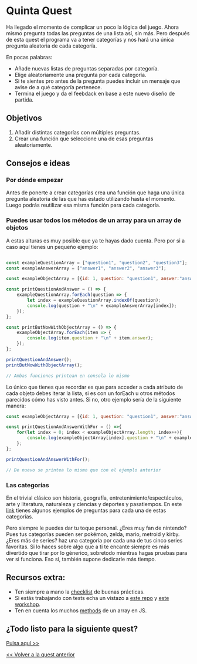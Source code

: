 # Quinta Quest

Ha llegado el momento de complicar un poco la lógica del juego. Ahora mismo pregunta todas las preguntas de una lista así, sin más. Pero después de esta quest el programa va a tener categorías y nos hará una única pregunta aleatoria de cada categoría.

En pocas palabras:
* Añade nuevas listas de preguntas separadas por categoría.
* Elige aleatoriamente una pregunta por cada categoría.
* Si te sientes pro antes de la pregunta puedes incluir un mensaje que avise de a qué categoría pertenece.
* Termina el juego y da el feebdack en base a este nuevo diseño de partida.

## Objetivos

1. Añadir distintas categorías con múltiples preguntas.
2. Crear una función que seleccione una de esas preguntas aleatoriamente.

## Consejos e ideas

### Por dónde empezar

Antes de ponerte a crear categorías crea una función que haga una única pregunta aleatoria de las que has estado utilizando hasta el momento. Luego podrás reutilizar esa misma función para cada categoría.

### Puedes usar todos los métodos de un array para un array de objetos

A estas alturas es muy posible que ya te hayas dado cuenta. Pero por si a caso aquí tienes un pequeño ejemplo:

```javascript

const exampleQuestionArray = ["question1", "question2", "question3"];
const exampleAnswerArray = ["answer1", "answer2", "answer3"];

const exampleObjectArray = [{id: 1, question: "question1", answer:"answer1"}, {id: 2, question: "question2", answer:"answer2"}, {id: 3, question: "question3", answer:"answer3"}];

const printQuestionAndAnswer = () => {
    exampleQuestionArray.forEach(question => {
        let index = exampleQuestionArray.indexOf(question);
        console.log(question + "\n" + exampleAnswerArray[index]);
    });
};

const printButNowWithObjectArray = () => {
    exampleObjectArray.forEach(item => {
        console.log(item.question + "\n" + item.answer);
    });
};

printQuestionAndAnswer();
printButNowWithObjectArray();

// Ambas funciones printean en consola lo mismo

```

Lo único que tienes que recordar es que para acceder a cada atributo de cada objeto debes iterar la lista, si es con un forEach u otros métodos parecidos cómo has visto antes. Si no, otro ejemplo sería de la siguiente manera:

```javascript
const exampleObjectArray = [{id: 1, question: "question1", answer:"answer1"}, {id: 2, question: "question2", answer:"answer2"}, {id: 3, question: "question3", answer:"answer3"}];

const printQuestionAndAnswerWithFor = () =>{
    for(let index = 0; index < exampleObjectArray.length; index++){
        console.log(exampleObjectArray[index].question + "\n" + exampleObjectArray[index].answer);
    };
};

printQuestionAndAnswerWithFor();

// De nuevo se printea lo mismo que con el ejemplo anterior

```

### Las categorías

En el trivial clásico son historia, geografía, entretenimiento/espectáculos, arte y literatura, naturaleza y ciencias y deportes y pasatiempos. En este [link](https://psicologiaymente.com/cultura/preguntas-trivial) tienes algunos ejemplos de preguntas para cada una de estas categorías.

Pero siempre le puedes dar tu toque personal. ¿Eres muy fan de nintendo? Pues tus categorías pueden ser pokémon, zelda, mario, metroid y kirby. ¿Eres más de series? haz una categoría por cada una de tus cinco series favoritas. Si lo haces sobre algo que a ti te encante siempre es más divertido que tirar por lo génerico, sobretodo mientras hagas pruebas para ver si funciona. Eso sí, también supone dedicarle más tiempo.

## Recursos extra:
- Ten siempre a mano la [checklist](../checklist.md) de buenas prácticas.
- Si estás trabajando con tests echa un vistazo a [este repo](https://github.com/Marvalero/workshop-introduccion-al-testeo-en-javascript) y [este workshop](https://www.linkedin.com/posts/maria-valero-campa%C3%B1a_javascript-testing-escribirtests-activity-7034491159649394688-YbIi?utm_source=share&utm_medium=member_desktop).
- Ten en cuenta los muchos [methods](https://developer.mozilla.org/en-US/docs/Web/JavaScript/Reference/Global_Objects/Array) de un array en JS.

## ¿Todo listo para la siguiente quest?
[Pulsa aquí >>](./quest6.md)

[<< Volver a la quest anterior](./quest4.md)